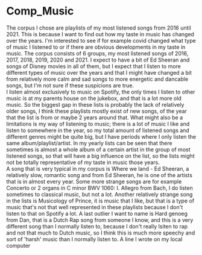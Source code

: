 # Comp_Music
The corpus I chose are playlists of my most listened songs from 2016 until 2021. This is because I want to find out how my taste in music has changed over the years. I'm interested to see if for example covid changed what type of music I listened to or if there are obvious developments in my taste in music. The corpus consists of 6 groups, my most listened songs of 2016, 2017, 2018, 2019, 2020 and 2021. I expect to have a bit of Ed Sheeran and songs of Disney movies in all of them, but I expect that I listen to more different types of music over the years and that I might have changed a bit from relatively more calm and sad songs to more energetic and dancable songs, but I'm not sure if these suspicions are true.  
  I listen almost exclusively to music on Spotify, the only times I listen to other music is at my parents house on the jukebox, and that is a lot more old music. So the biggest gap in these lists is probably the lack of relatively older songs, I think these playlists mostly exist of new songs, of the year that the list is from or maybe 2 years around that. What might also be a limitations is my way of listening to music; there is a lot of music I like and listen to somewhere in the year, so my total amount of listened songs and different genres might be quite big, but I have periods where I only listen the same album/playlist/artist. In my yearly lists can be seen that there sometimes is almost a whole album of a certain artist in the group of most listened songs, so that will have a big influence on the list, so the lists might not be totally representative of my taste in music those years.  
  A song that is very typical in my corpus is Where we land - Ed Sheeran, a relatively slow, romantic song and from Ed Sheeran, he is one of the artists that is in almost every year. Some more strange songs are for example Concerto or 2 organs in C minor BWV 1060: I. Allegro from Bach, I do listen sometimes to classical music, but not a lot. Another relatively strange song in the lists is Musicology of Prince, it is music that I like, but that is a type of music that's not that well represented in these playlists because I don't listen to that on Spotify a lot. A last outlier I want to name is Hard genoeg from Dan, that is a Dutch Rap song from someone I know, and this is a very different song than I normally listen to, because I don't really lsiten to rap and not that much to Dutch music, so I think this is much more speechy and sort of 'harsh' music than I normally listen to.
A line I wrote on my local computer  

